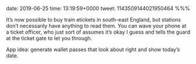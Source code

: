 date: 2019-06-25
time: 13:19:59+0000
tweet: 1143509144021950464
%%%

It’s now possible to buy train etickets in south-east England, but stations don’t necessarily have anything to read them. You can wave your phone at a ticket officer, who just sort of assumes it’s okay I guess and tells the guard at the ticket gate to let you through.

App idea: generate wallet passes that look about right and show today’s date.
